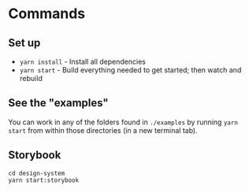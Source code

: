 # Commands

## Set up

- `yarn install` - Install all dependencies
- `yarn start` - Build everything needed to get started; then watch and rebuild

## See the "examples"

You can work in any of the folders found in `./examples` by running `yarn start` from within those directories (in a new terminal tab).

## Storybook

```
cd design-system
yarn start:storybook
```
